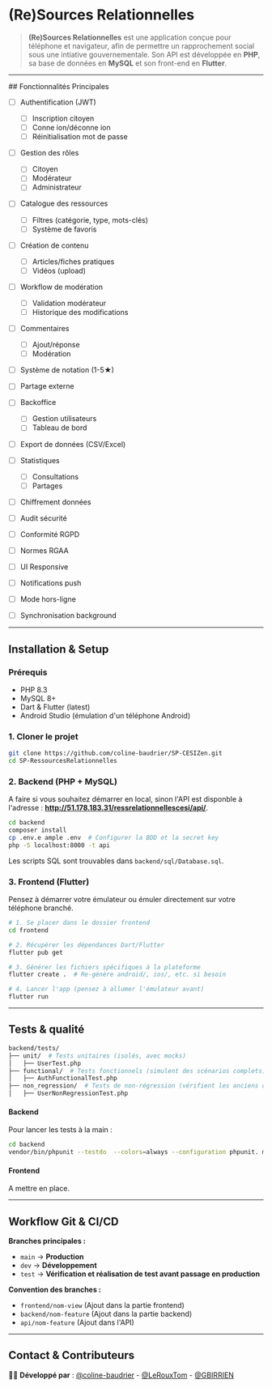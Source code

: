 # (Re)Sources Relationnelles

> **(Re)Sources Relationnelles** est une application conçue pour téléphone et navigateur, afin de permettre un rapprochement social sous une intiative gouvernementale. Son API est développée en **PHP**, sa base de données en **MySQL** et son front-end en **Flutter**.

---

## Fonctionnalités Principales

- [ ] Authentification (JWT)

  - [ ] Inscription citoyen
  - [ ] Conne ion/déconne ion
  - [ ] Réinitialisation mot de passe

- [ ] Gestion des rôles

  - [ ] Citoyen
  - [ ] Modérateur
  - [ ] Administrateur

- [ ] Catalogue des ressources

  - [ ] Filtres (catégorie, type, mots-clés)
  - [ ] Système de favoris

- [ ] Création de contenu

  - [ ] Articles/fiches pratiques
  - [ ] Vidéos (upload)

- [ ] Workflow de modération

  - [ ] Validation modérateur
  - [ ] Historique des modifications

- [ ] Commentaires

  - [ ] Ajout/réponse
  - [ ] Modération

- [ ] Système de notation (1-5★)

- [ ] Partage externe

- [ ] Backoffice

  - [ ] Gestion utilisateurs
  - [ ] Tableau de bord

- [ ] Export de données (CSV/Excel)

- [ ] Statistiques
  - [ ] Consultations
  - [ ] Partages
- [ ] Chiffrement données
- [ ] Audit sécurité
- [ ] Conformité RGPD
- [ ] Normes RGAA
- [ ] UI Responsive
- [ ] Notifications push
- [ ] Mode hors-ligne
- [ ] Synchronisation background

---

## Installation & Setup

### Prérequis

- PHP 8.3
- MySQL 8+
- Dart & Flutter (latest)
- Android Studio (émulation d'un téléphone Android)

### 1. Cloner le projet

```bash
git clone https://github.com/coline-baudrier/SP-CESIZen.git
cd SP-RessourcesRelationnelles
```

### 2. Backend (PHP + MySQL)

A faire si vous souhaitez démarrer en local, sinon l'API est disponble à l'adresse : **http://51.178.183.31/ressrelationnellescesi/api/**.

```bash
cd backend
composer install
cp .env.e ample .env  # Configurer la BDD et la secret key
php -S localhost:8000 -t api
```

Les scripts SQL sont trouvables dans `backend/sql/Database.sql`.

### 3. Frontend (Flutter)

Pensez à démarrer votre émulateur ou émuler directement sur votre téléphone branché.

```bash
# 1. Se placer dans le dossier frontend
cd frontend

# 2. Récupérer les dépendances Dart/Flutter
flutter pub get

# 3. Générer les fichiers spécifiques à la plateforme
flutter create .  # Re-génère android/, ios/, etc. si besoin

# 4. Lancer l'app (pensez à allumer l'émulateur avant)
flutter run
```

---

## Tests & qualité

```bash
backend/tests/
├── unit/  # Tests unitaires (isolés, avec mocks)
│   ├── UserTest.php
├── functional/  # Tests fonctionnels (simulent des scénarios complets)
│   ├── AuthFunctionalTest.php
├── non_regression/  # Tests de non-régression (vérifient les anciens comportements)
│   ├── UserNonRegressionTest.php
```

#### Backend

Pour lancer les tests à la main :

```bash
cd backend
vendor/bin/phpunit --testdo  --colors=always --configuration phpunit. ml
```

#### Frontend

A mettre en place.

---

## Workflow Git & CI/CD

**Branches principales :**

- `main` → **Production**
- `dev` → **Développement**
- `test` → **Vérification et réalisation de test avant passage en production**

**Convention des branches :**

- `frontend/nom-view` (Ajout dans la partie frontend)
- `backend/nom-feature` (Ajout dans la partie backend)
- `api/nom-feature` (Ajout dans l'API)

---

## Contact & Contributeurs

👩‍💻 **Développé par** : [@coline-baudrier](https://github.com/coline-baudrier) - [@LeRouxTom](https://github.com/LeRouxTom) - [@GBIRRIEN](https://github.com/GBIRRIEN)
